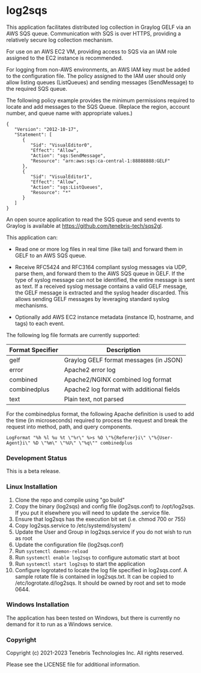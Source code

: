 # log2sqs

This application facilitates distributed log collection in Graylog GELF via an AWS SQS queue. Communication with
SQS is over HTTPS, providing a relatively secure log collection mechanism.

For use on an AWS EC2 VM, providing access to SQS via an IAM role assigned to the EC2 instance is recommended.

For logging from non-AWS environments, an AWS IAM key must be added to the configuration file. The policy assigned
to the IAM user should only allow listing queues (ListQueues) and sending messages (SendMessage) to the required SQS
queue.

The following policy example provides the minimum permissions required to locate and add messages to the SQS Queue.
(Replace the region, account number, and queue name with appropriate values.)

```
{
   "Version": "2012-10-17",
   "Statement": [
      {
         "Sid": "VisualEditor0",
         "Effect": "Allow",
         "Action": "sqs:SendMessage",
         "Resource": "arn:aws:sqs:ca-central-1:88888888:GELF"
      },
      {
         "Sid": "VisualEditor1",
         "Effect": "Allow",
         "Action": "sqs:ListQueues",
         "Resource": "*"
      }
   ]
}
```

An open source application to read the SQS queue and send events to Graylog is available at
https://github.com/tenebris-tech/sqs2gl.

This application can:

- Read one or more log files in real time (like tail) and forward them in GELF to an AWS SQS queue.

- Receive RFC5424 and RFC3164 compliant syslog messages via UDP, parse them, and forward them to the
  AWS SQS queue in GELF. If the type of syslog message can not be identified, the entire message is sent as text. 
  If a received syslog message contains a valid GELF message, the GELF message is extracted and the syslog header
  discarded. This allows sending GELF messages by leveraging standard syslog mechanisms.

- Optionally add AWS EC2 instance metadata (instance ID, hostname, and tags) to each event.

The following log file formats are currently supported:

| Format Specifier | Description                               |
|------------------|-------------------------------------------|
| gelf             | Graylog GELF format messages (in JSON)    |
| error            | Apache2 error log                         |
| combined         | Apache2/NGINX combined log format         |
| combinedplus     | Apache2 log format with additional fields |
| text             | Plain text, not parsed                    |

For the combinedplus format, the following Apache definition is used
to add the time (in microseconds) required to process the request and
break the request into method, path, and query components.

```
LogFormat "%h %l %u %t \"%r\" %>s %O \"%{Referer}i\" \"%{User-Agent}i\" %D \"%m\" \"%U\" \"%q\"" combinedplus
```

### Development Status

This is a beta release.

### Linux Installation

1) Clone the repo and compile using "go build"
2) Copy the binary (log2sqs) and config file (log2sqs.conf) to /opt/log2sqs. If you put it elsewhere you will need to
   update the .service file.
3) Ensure that log2sqs has the execution bit set (i.e. chmod 700 or 755)
4) Copy log2sqs.service to /etc/systemd/system/
5) Update the User and Group in log2sqs.service if you do not wish to run as root
6) Update the configuration file (log2sqs.conf)
7) Run `systemctl daemon-reload`
8) Run `systemctl enable log2sqs` to configure automatic start at boot
9) Run `systemctl start log2sqs` to start the application
10) Configure logrotated to locate the log file specified in log2sqs.conf. A sample rotate file is contained in
    log2sqs.txt. It can be copied to /etc/logrotate.d/log2sqs. It should be owned by root and set to mode 0644.

### Windows Installation

The application has been tested on Windows, but there is currently no demand for it to run as a Windows service.

### Copyright

Copyright (c) 2021-2023 Tenebris Technologies Inc. All rights reserved.

Please see the LICENSE file for additional information.
